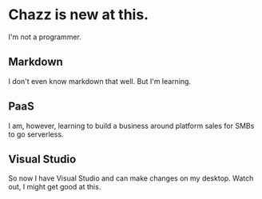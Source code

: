 # Chazz is new at this.
I'm not a programmer.
## Markdown
I don't even know markdown that well.
But I'm learning.
## PaaS
I am, however, learning to build a business around platform sales for SMBs to go serverless. 
## Visual Studio
So now I have Visual Studio and can make changes on my desktop. Watch out, I might get good at this. 